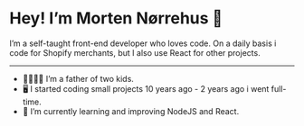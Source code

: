 # Hey! I’m Morten Nørrehus 👋
I’m a self-taught front-end developer who loves code.
On a daily basis i code for Shopify merchants, but I also use React for other projects.

---
- 👨‍👩‍👧‍👦 I’m a father of two kids.
- 🖥 I started coding small projects 10 years ago - 2 years ago i went full-time.
- 🎒 I’m currently learning and improving NodeJS and React.

